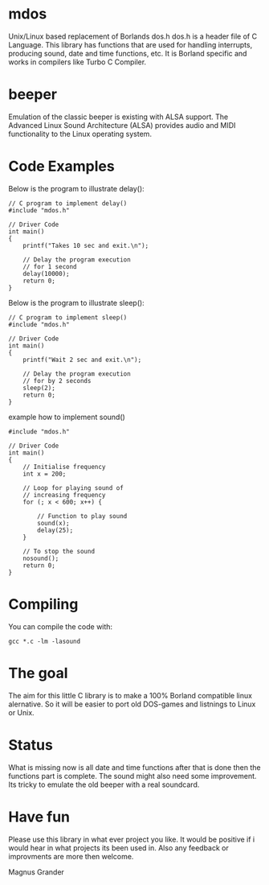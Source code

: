 # mdos
Unix/Linux based replacement of Borlands dos.h 
dos.h is a header file of C Language. This library has functions that are used for handling interrupts, producing sound, date and time functions, etc. It is Borland specific and works in compilers like Turbo C Compiler.

# beeper
Emulation of the classic beeper is existing with ALSA support. The Advanced Linux Sound Architecture (ALSA) provides audio and MIDI functionality to the Linux operating system. 

# Code Examples
Below is the program to illustrate delay():
``` 
// C program to implement delay()
#include "mdos.h"

// Driver Code
int main()
{
    printf("Takes 10 sec and exit.\n");
 
    // Delay the program execution
    // for 1 second
    delay(10000);
    return 0;
}
``` 

Below is the program to illustrate sleep():
``` 
// C program to implement sleep()
#include "mdos.h"
 
// Driver Code
int main()
{
    printf("Wait 2 sec and exit.\n");
 
    // Delay the program execution
    // for by 2 seconds
    sleep(2);
    return 0;
}
``` 

example how to implement sound()
``` 
#include "mdos.h"
 
// Driver Code
int main()
{
    // Initialise frequency
    int x = 200;
 
    // Loop for playing sound of
    // increasing frequency
    for (; x < 600; x++) {
 
        // Function to play sound
        sound(x);
        delay(25);
    }
 
    // To stop the sound
    nosound();
    return 0;
}
``` 
# Compiling
You can compile the code with:
```
gcc *.c -lm -lasound
```
# The goal
The aim for this little C library is to make a 100% Borland
compatible linux alernative. So it will be easier to port
old DOS-games and listnings to Linux or Unix. 

# Status
What is missing now is all date and time functions
after that is done then the functions part is complete.
The sound might also need some improvement. Its tricky
to emulate the old beeper with a real soundcard.

# Have fun
Please use this library in what ever project you like. 
It would be positive if i would hear in what projects
its been used in. Also any feedback or improvments are 
more then welcome.

Magnus Grander


























